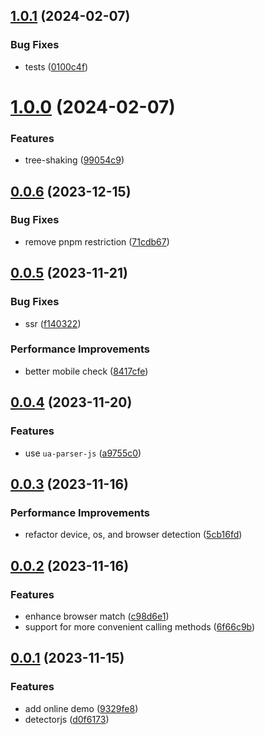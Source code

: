 ## [1.0.1](https://github.com/hemengke1997/un-detector/compare/v1.0.0...v1.0.1) (2024-02-07)


### Bug Fixes

* tests ([0100c4f](https://github.com/hemengke1997/un-detector/commit/0100c4fa2d9191e9b57a4ab482ed5b1b3f466705))



# [1.0.0](https://github.com/hemengke1997/un-detector/compare/v0.0.6...v1.0.0) (2024-02-07)


### Features

* tree-shaking ([99054c9](https://github.com/hemengke1997/un-detector/commit/99054c9e70692d57e513ed49142717cdca6f08f2))



## [0.0.6](https://github.com/hemengke1997/un-detector/compare/v0.0.5...v0.0.6) (2023-12-15)


### Bug Fixes

* remove pnpm restriction ([71cdb67](https://github.com/hemengke1997/un-detector/commit/71cdb67a7cbc55400854bc966a3217d1509154cd))



## [0.0.5](https://github.com/hemengke1997/un-detector/compare/v0.0.4...v0.0.5) (2023-11-21)


### Bug Fixes

* ssr ([f140322](https://github.com/hemengke1997/un-detector/commit/f140322e1bb3f6679bc091834cd6acca28156a84))


### Performance Improvements

* better mobile check ([8417cfe](https://github.com/hemengke1997/un-detector/commit/8417cfebbe3b37ff44c7f28ef9da2949fa61def5))



## [0.0.4](https://github.com/hemengke1997/un-detector/compare/v0.0.3...v0.0.4) (2023-11-20)


### Features

* use `ua-parser-js` ([a9755c0](https://github.com/hemengke1997/un-detector/commit/a9755c0ce669719fa3b1bb1f94f8ebd909de855a))



## [0.0.3](https://github.com/hemengke1997/un-detector/compare/v0.0.2...v0.0.3) (2023-11-16)


### Performance Improvements

* refactor device, os, and browser detection ([5cb16fd](https://github.com/hemengke1997/un-detector/commit/5cb16fd7386a67459edb76de92a0d4ff68d2edb5))



## [0.0.2](https://github.com/hemengke1997/un-detector/compare/v0.0.1...v0.0.2) (2023-11-16)


### Features

* enhance browser match ([c98d6e1](https://github.com/hemengke1997/un-detector/commit/c98d6e1e0ce6e5ff007d42773e2a84795225c384))
* support for more convenient calling methods ([6f66c9b](https://github.com/hemengke1997/un-detector/commit/6f66c9be69ed750e6752d3fb4286fdf4104a8016))



## [0.0.1](https://github.com/hemengke1997/un-detector/compare/d0f61739295f03431e3e0657b0987fdb02af9014...v0.0.1) (2023-11-15)


### Features

* add online demo ([9329fe8](https://github.com/hemengke1997/un-detector/commit/9329fe85f0524ebd79dec8739dfcad0f7476479c))
* detectorjs ([d0f6173](https://github.com/hemengke1997/un-detector/commit/d0f61739295f03431e3e0657b0987fdb02af9014))



